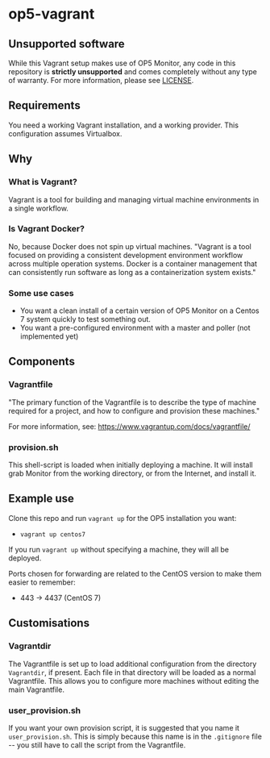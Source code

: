 # op5-vagrant

## Unsupported software

While this Vagrant setup makes use of OP5 Monitor, any code in this repository is **strictly unsupported** and comes completely without any type of warranty. For more information, please see [LICENSE](https://github.com/lgrn/op5-vagrant/blob/master/LICENSE).

## Requirements

You need a working Vagrant installation, and a working provider. This configuration assumes Virtualbox.

## Why

### What is Vagrant?

Vagrant is a tool for building and managing virtual machine environments in a single workflow.

### Is Vagrant Docker?

No, because Docker does not spin up virtual machines. "Vagrant is a tool focused on providing a consistent development environment workflow across multiple operation systems. Docker is a container management that can consistently run software as long as a containerization system exists."

### Some use cases

* You want a clean install of a certain version of OP5 Monitor on a Centos 7 system quickly to test something out.
* You want a pre-configured environment with a master and poller (not implemented yet)

## Components

### Vagrantfile

"The primary function of the Vagrantfile is to describe the type of machine required for a project, and how to configure and provision these machines."

For more information, see: https://www.vagrantup.com/docs/vagrantfile/

### provision.sh

This shell-script is loaded when initially deploying a machine. It will install grab Monitor from the working directory, or from the Internet, and install it.

## Example use

Clone this repo and run `vagrant up` for the OP5 installation you want:

* `vagrant up centos7`

If you run `vagrant up` without specifying a machine, they will all be deployed.

Ports chosen for forwarding are related to the CentOS version to make them easier to remember:

* 443 -> 4437 (CentOS 7)

## Customisations

### Vagrantdir

The Vagrantfile is set up to load additional configuration from the directory `Vagrantdir`, if present. Each file in that directory will be loaded as a normal Vagrantfile. This allows you to configure more machines without editing the main Vagrantfile.

### user\_provision.sh

If you want your own provision script, it is suggested that you name it `user_provision.sh`. This is simply because this name is in the `.gitignore` file -- you still have to call the script from the Vagrantfile.
